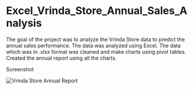 # Excel_Vrinda_Store_Annual_Sales_Analysis
The goal of the project was to analyze the Vrinda Store data to predict the annual sales performance. The data was analyzed using Excel. The data which was in .xlsx format was cleaned and make charts using pivot tables. Created the annual report using all the charts.


Screenshot



![Vrinda Store Annual Report](https://github.com/Maithri-Hegde/Excel_Vrinda_Store_Annual_Sales_Analysis/assets/81279183/01305e5a-3f43-4363-b50e-10b6620c8ae1)

